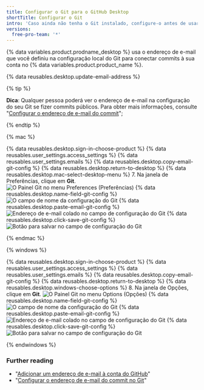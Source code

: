 ```yaml
---
title: Configurar o Git para o GitHub Desktop
shortTitle: Configurar o Git
intro: 'Caso ainda não tenha o Git instalado, configure-o antes de usar o GitHub Desktop.'
versions:
  free-pro-team: '*'
---
```


{% data variables.product.prodname_desktop %} usa o endereço de e-mail que você definiu na configuração local do Git para conectar commits à sua conta no {% data variables.product.product_name %}.

{% data reusables.desktop.update-email-address %}

{% tip %}

**Dica**: Qualquer pessoa poderá ver o endereço de e-mail na configuração do seu Git se fizer commits públicos. Para obter mais informações, consulte "[Configurar o endereço de e-mail do commit](/articles/setting-your-commit-email-address/)";

{% endtip %}

{% mac %}

{% data reusables.desktop.sign-in-choose-product %}
{% data reusables.user_settings.access_settings %}
{% data reusables.user_settings.emails %}
{% data reusables.desktop.copy-email-git-config %}
{% data reusables.desktop.return-to-desktop %}
{% data reusables.desktop.mac-select-desktop-menu %}
7. Na janela de Preferências, clique em **Git**. ![O Painel Git no menu Preferences (Preferências)](/assets/images/help/desktop/mac-select-git-pane.png)
{% data reusables.desktop.name-field-git-config %}
  ![O campo de nome da configuração do Git](/assets/images/help/desktop/mac-name-git-config.png)
{% data reusables.desktop.paste-email-git-config %}
  ![Endereço de e-mail colado no campo de configuração do Git](/assets/images/help/desktop/mac-email-git-config.png)
{% data reusables.desktop.click-save-git-config %}
  ![Botão para salvar no campo de configuração do Git](/assets/images/help/desktop/mac-save-git-config.png)

{% endmac %}

{% windows %}

{% data reusables.desktop.sign-in-choose-product %}
{% data reusables.user_settings.access_settings %}
{% data reusables.user_settings.emails %}
{% data reusables.desktop.copy-email-git-config %}
{% data reusables.desktop.return-to-desktop %}
{% data reusables.desktop.windows-choose-options %}
8. Na janela de Opções, clique em **Git**. ![O Painel Git no menu Options (Opções)](/assets/images/help/desktop/windows-select-git-pane.png)
{% data reusables.desktop.name-field-git-config %}
  ![O campo de nome da configuração do Git](/assets/images/help/desktop/windows-name-git-config.png)
{% data reusables.desktop.paste-email-git-config %}
  ![Endereço de e-mail colado no campo de configuração do Git](/assets/images/help/desktop/windows-email-git-config.png)
{% data reusables.desktop.click-save-git-config %}
  ![Botão para salvar no campo de configuração do Git](/assets/images/help/desktop/windows-save-git-config.png)

{% endwindows %}

### Further reading

- "[Adicionar um endereço de e-mail à conta do GitHub](/articles/adding-an-email-address-to-your-github-account/)"
- "[Configurar o endereço de e-mail do commit no Git](/articles/setting-your-commit-email-address/)"
